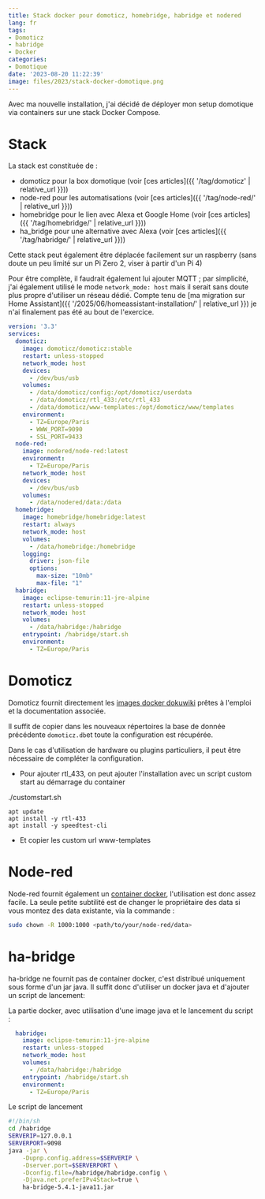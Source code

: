 ```yaml
---
title: Stack docker pour domoticz, homebridge, habridge et nodered
lang: fr
tags:
- Domoticz
- habridge
- Docker
categories:
- Domotique
date: '2023-08-20 11:22:39'
image: files/2023/stack-docker-domotique.png
---
```


Avec ma nouvelle installation, j'ai décidé de déployer mon setup domotique via containers sur une stack Docker Compose.

# Stack

La stack est constituée de :
- domoticz pour la box domotique (voir [ces articles]({{ '/tag/domoticz' | relative_url }}))
- node-red pour les automatisations (voir [ces articles]({{ '/tag/node-red/' | relative_url }}))
- homebridge pour le lien avec Alexa et Google Home (voir [ces articles]({{ '/tag/homebridge/' | relative_url }}))
- ha_bridge pour une alternative avec Alexa (voir [ces articles]({{ '/tag/habridge/' | relative_url }}))

Cette stack peut également être déplacée facilement sur un raspberry (sans doute un peu limité sur un Pi Zero 2, viser à partir d'un Pi 4)

Pour être complète, il faudrait également lui ajouter MQTT ; par simplicité, j'ai également utilisé le mode `network_mode: host` mais il serait sans doute plus propre d'utiliser un réseau dédié. Compte tenu de [ma migration sur Home Assistant]({{ '/2025/06/homeassistant-installation/' | relative_url }}) je n'ai finalement pas été au bout de l'exercice.

```yaml
version: '3.3'
services:
  domoticz:
    image: domoticz/domoticz:stable
    restart: unless-stopped
    network_mode: host
    devices:
      - /dev/bus/usb
    volumes:
      - /data/domoticz/config:/opt/domoticz/userdata
      - /data/domoticz/rtl_433:/etc/rtl_433
      - /data/domoticz/www-templates:/opt/domoticz/www/templates
    environment:
      - TZ=Europe/Paris
      - WWW_PORT=9090
      - SSL_PORT=9433
  node-red:
    image: nodered/node-red:latest
    environment:
      - TZ=Europe/Paris
    network_mode: host
    devices:
      - /dev/bus/usb
    volumes:
      - /data/nodered/data:/data      
  homebridge:
    image: homebridge/homebridge:latest
    restart: always
    network_mode: host
    volumes:
      - /data/homebridge:/homebridge
    logging:
      driver: json-file
      options:
        max-size: "10mb"
        max-file: "1"
  habridge:
    image: eclipse-temurin:11-jre-alpine
    restart: unless-stopped
    network_mode: host
    volumes:
      - /data/habridge:/habridge
    entrypoint: /habridge/start.sh
    environment:
      - TZ=Europe/Paris  
```


# Domoticz
Domoticz fournit directement les [images docker dokuwiki](https://hub.docker.com/r/domoticz/domoticz) prêtes à l'emploi et la documentation associée. 

Il suffit de copier dans les nouveaux répertoires la base de donnée précédente `domoticz.db`et toute la configuration est récupérée.

Dans le cas d'utilisation de hardware ou plugins particuliers, il peut être nécessaire de compléter la configuration.

- Pour ajouter rtl_433, on peut ajouter l'installation avec un script custom start au démarrage du container

./customstart.sh
```
apt update
apt install -y rtl-433 
apt install -y speedtest-cli
```

- Et copier les custom url www-templates


# Node-red

Node-red fournit également un [container docker](https://github.com/node-red/node-red-docker), l'utilisation est donc assez facile. La seule petite subtilité est de changer le propriétaire des data si vous montez des data existante, via la commande :
```sh
sudo chown -R 1000:1000 <path/to/your/node-red/data>
``` 

# ha-bridge

ha-bridge ne fournit pas de container docker, c'est distribué uniquement sous forme d'un jar java. Il suffit donc d'utiliser un docker java et d'ajouter un script de lancement:

La partie docker, avec utilisation d'une image java et le lancement du script :
```yaml
  habridge:
    image: eclipse-temurin:11-jre-alpine
    restart: unless-stopped
    network_mode: host
    volumes:
      - /data/habridge:/habridge
    entrypoint: /habridge/start.sh
    environment:
      - TZ=Europe/Paris
``` 

Le script de lancement
```sh
#!/bin/sh
cd /habridge
SERVERIP=127.0.0.1
SERVERPORT=9098 
java -jar \
	-Dupnp.config.address=$SERVERIP \
 	-Dserver.port=$SERVERPORT \
	-Dconfig.file=/habridge/habridge.config \
	-Djava.net.preferIPv4Stack=true \
	ha-bridge-5.4.1-java11.jar 
```

